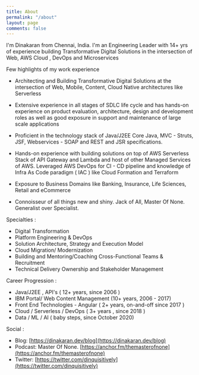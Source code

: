 ```yaml
---
title: About
permalink: "/about"
layout: page
comments: false
---
```


I'm Dinakaran from Chennai, India. I'm an Engineering Leader with 14+ yrs of experience building Transformative Digital Solutions in the intersection of Web, AWS Cloud , DevOps and Microservices

Few highlights of my work experience

- Architecting and  Building Transformative Digital  Solutions at the intersection of Web, Mobile, Content, Cloud Native architectures like  Serverless

- Extensive experience in all stages of SDLC life cycle and has hands-on experience on product evaluation, architecture, design and development roles as well as good exposure in support and maintenance of large scale applications    

- Proficient in the technology stack of Java/J2EE Core Java, MVC - Struts, JSF, Webservices - SOAP and REST and JSR specifications. 

- Hands-on experience with building solutions on top of  AWS Serverless Stack of API Gateway and Lambda and host of other Managed Services of AWS. Leveraged AWS DevOps for CI - CD pipeline and knowledge of Infra As Code paradigm ( IAC ) like Cloud Formation and Terraform

- Exposure to Business Domains like Banking, Insurance, Life Sciences, Retail and eCommerce 

- Connoisseur of all things new and shiny. Jack of All, Master Of None. Generalist over Specialist. 

Specialties : 

- Digital Transformation
- Platform Engineering  & DevOps
- Solution Architecture, Strategy and Execution Model
- Cloud Migration/ Modernization 
- Building and Mentoring/Coaching Cross-Functional Teams & Recruitment
- Technical Delivery Ownership and Stakeholder Management 

Career Progression : 

- Java/J2EE , API's ( 12+ years, since 2006 )
- IBM Portal/ Web Content Management (10+ years, 2006 - 2017) 
- Front End Technologies - Angular ( 2+ years, on-and-off since 2017 )
- Cloud  / Serverless / DevOps ( 3+ years , since 2018 ) 
- Data / ML / AI  (  baby steps, since October 2020)

Social :

- Blog: [https://dinakaran.dev/blog](https://dinakaran.dev/blog)
- Podcast: Master Of None. [https://anchor.fm/themasterofnone](https://anchor.fm/themasterofnone) 
- Twitter: [https://twitter.com/dinquisitively](https://twitter.com/dinquisitively)
